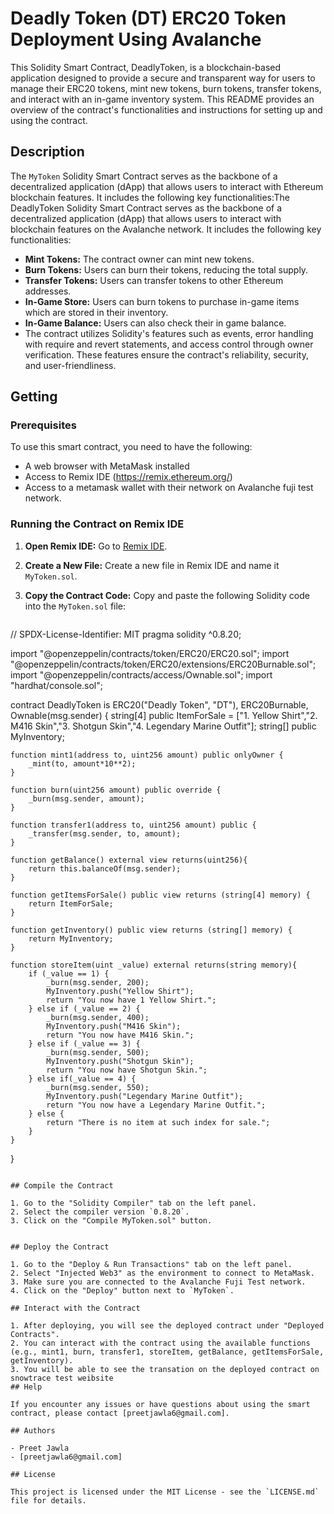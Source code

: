 # Deadly Token (DT) ERC20 Token Deployment Using Avalanche

This Solidity Smart Contract, DeadlyToken, is a blockchain-based application designed to provide a secure and transparent way for users to manage their ERC20 tokens, mint new tokens, burn tokens, transfer tokens, and interact with an in-game inventory system. This README provides an overview of the contract's functionalities and instructions for setting up and using the contract.

## Description

The `MyToken` Solidity Smart Contract serves as the backbone of a decentralized application (dApp) that allows users to interact with Ethereum blockchain features. It includes the following key functionalities:The DeadlyToken Solidity Smart Contract serves as the backbone of a decentralized application (dApp) that allows users to interact with blockchain features on the Avalanche network. It includes the following key functionalities:

* **Mint Tokens:** The contract owner can mint new tokens.
* **Burn Tokens:** Users can burn their tokens, reducing the total supply.
* **Transfer Tokens:** Users can transfer tokens to other Ethereum addresses.
* **In-Game Store:** Users can burn tokens to purchase in-game items which are stored in their inventory.
* **In-Game Balance:** Users can also check their in game balance.
* The contract utilizes Solidity's features such as events, error handling with require and revert statements, and access control through owner verification. These features ensure the contract's reliability, security, and user-friendliness.

## Getting 

### Prerequisites

To use this smart contract, you need to have the following:

* A web browser with MetaMask installed
* Access to Remix IDE (https://remix.ethereum.org/)
* Access to a metamask wallet with their network on Avalanche fuji test network.

### Running the Contract on Remix IDE

1. **Open Remix IDE:**
   Go to [Remix IDE](https://remix.ethereum.org/).

2. **Create a New File:**
   Create a new file in Remix IDE and name it `MyToken.sol`.

3. **Copy the Contract Code:**
   Copy and paste the following Solidity code into the `MyToken.sol` file:
   ```
// SPDX-License-Identifier: MIT
pragma solidity ^0.8.20;

import "@openzeppelin/contracts/token/ERC20/ERC20.sol";
import "@openzeppelin/contracts/token/ERC20/extensions/ERC20Burnable.sol";
import "@openzeppelin/contracts/access/Ownable.sol";
import "hardhat/console.sol";

contract DeadlyToken is ERC20("Deadly Token", "DT"), ERC20Burnable, Ownable(msg.sender) {
    string[4] public ItemForSale = ["1. Yellow Shirt","2. M416 Skin","3. Shotgun Skin","4. Legendary Marine Outfit"]; 
    string[] public MyInventory;
    
    function mint1(address to, uint256 amount) public onlyOwner {
        _mint(to, amount*10**2);
    }

    function burn(uint256 amount) public override {
        _burn(msg.sender, amount);
    }

    function transfer1(address to, uint256 amount) public {
        _transfer(msg.sender, to, amount);
    }

    function getBalance() external view returns(uint256){
        return this.balanceOf(msg.sender);
    }

    function getItemsForSale() public view returns (string[4] memory) {
        return ItemForSale;
    }

    function getInventory() public view returns (string[] memory) {
        return MyInventory;
    }

    function storeItem(uint _value) external returns(string memory){
        if (_value == 1) {
            _burn(msg.sender, 200);
            MyInventory.push("Yellow Shirt");
            return "You now have 1 Yellow Shirt.";
        } else if (_value == 2) {
            _burn(msg.sender, 400);
            MyInventory.push("M416 Skin");
            return "You now have M416 Skin.";
        } else if (_value == 3) {
            _burn(msg.sender, 500);            
            MyInventory.push("Shotgun Skin");
            return "You now have Shotgun Skin.";
        } else if(_value == 4) {
            _burn(msg.sender, 550);
            MyInventory.push("Legendary Marine Outfit");
            return "You now have a Legendary Marine Outfit.";
        } else {
            return "There is no item at such index for sale.";
        }
    }
}

   ```

## Compile the Contract

1. Go to the "Solidity Compiler" tab on the left panel.
2. Select the compiler version `0.8.20`.
3. Click on the "Compile MyToken.sol" button.


## Deploy the Contract

1. Go to the "Deploy & Run Transactions" tab on the left panel.
2. Select "Injected Web3" as the environment to connect to MetaMask.
3. Make sure you are connected to the Avalanche Fuji Test network.
4. Click on the "Deploy" button next to `MyToken`.

## Interact with the Contract

1. After deploying, you will see the deployed contract under "Deployed Contracts".
2. You can interact with the contract using the available functions (e.g., mint1, burn, transfer1, storeItem, getBalance, getItemsForSale, getInventory).
3. You will be able to see the transation on the deployed contract on snowtrace test weibsite
## Help

If you encounter any issues or have questions about using the smart contract, please contact [preetjawla6@gmail.com].

## Authors

- Preet Jawla
  - [preetjawla6@gmail.com]

## License

This project is licensed under the MIT License - see the `LICENSE.md` file for details.


